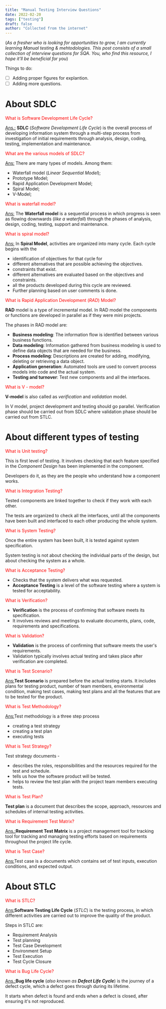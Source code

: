 ```yaml
---
title: "Manual Testing Interview Questions"
date: 2022-02-20
tags: ["testing"]
draft: false
author: "Collected from the internet"
---
```


(*As a fresher who is looking for opportunities to grow, I am currently learning Manual testing & mehtodologies. This post consists of a small collection of interview questions for SQA. You, who find this resource, I hope it'll be beneficial for you*)

Things to do:
- [ ] Adding proper figures for explantion.
- [ ] Adding more questions.

# About SDLC

<span style="color: red;">What is Software Development Life Cycle?</span>

<ins>Ans.:</ins> **SDLC** (*Software Development Life Cycle*) is the overall process of developing information system through a multi-step process from investigation of initial requirements through analysis, design, coding, testing, implementation and maintenance.

<span style="color: red;">What are the various models of SDLC?</span>

<ins>Ans:</ins> There are many types of models. Among them:
- Waterfall model (*Linear Sequential Model*);
- Prototype Model;
- Rapid Application Development Model;
- Spiral Model;
- V-Model;

<span style="color: red;">What is waterfall model?</span>

<ins>Ans:</ins> The **Waterfall model** is a sequential process in which progress is seen as flowing downwards (*like a waterfall*) through the phases of analysis, design, coding, testing, support and maintenance.

<span style="color: red;">What is spiral model?</span>

<ins>Ans:</ins> In **Spiral Model**, activities are organized into many cycle. Each cycle begins with the
- identification of objectives for that cycle for
- different alternatives that are possible achieving the objectives.
- constraints that exist.
- different alternatives are evaluated based on the objectives and constraints.
- all the products developed during this cycle are reviewed.
- Further planning based on user comments is done.

<span style="color: red;">What is Rapid Application Development (*RAD*) Model?</span>

**RAD** model is a type of incremental model. In RAD model the components or functions are developed in parallel as if they were mini projects.

The phases in RAD model are:
- **Business modeling**: The information flow is identified between various business functions.
- **Data modeling**: Information gathered from business modeling is used to define data objects that are needed for the business.
- **Process modeling**: Descriptions are created for adding, modifying, deleting or retrieving a data object.
- **Application generation**: Automated tools are used to convert process models into code and the actual system.
- **Testing and turnover**: Test new components and all the interfaces.

<span style="color: red;">What is V - model?</span>

**V-model** is also called as *verification* and *validation* model.

In V model, project development and testing should go parallel. Verification phase should be carried out from SDLC where validation phase should be carried out from STLC.

# About different types of testing 

<span style="color: red;">What is Unit testing?</span>

This is first level of testing. It involves checking that each feature specified in the *Component Design* has been implemented in the component.

Developers do it, as they are the people who understand how a component works.

<span style="color: red;">What is Integration Testing?</span>

Tested components are linked together to check if they work with each other. 

The tests are organized to check all the interfaces, until all the components have been built and interfaced to each other producing the whole system.

<span style="color: red;">What is System Testing?</span>

Once the entire system has been built, it is tested against system specification.

System testing is not about checking the individual parts of the design, but about checking the system as a whole.

<span style="color: red;">What is Acceptance Testing?</span>

- Checks that the system delivers what was requested.
- **Acceptance Testing** is a level of the software testing where a system is tested for acceptability.

<span style="color: red;">What is Verification?</span>

- **Verification** is the process of confirming that software meets its specification.
- It involves reviews and meetings to evaluate documents, plans, code, requirements and specifications.

<span style="color: red;">What is Validation?</span>

- **Validation** is the process of confirming that software meets the user's requirements.
- Validation typically involves actual testing and takes place after verification are completed.

<span style="color: red;">What is Test Scenario?</span>

<ins>Ans:</ins>**Test Scenario** is prepared before the actual testing starts.
It includes plans for testing product, number of team members, environmental condition, making test cases, making test plans and all the features that are to be tested for the product.

<span style="color: red;">What is Test Methodology?</span>

<ins>Ans:</ins>Test methodology is a three step process
- creating a test strategy
- creating a test plan
- executing tests

<span style="color: red;">What is Test Strategy?</span>

Test strategy documents -
- describes the roles, responsibilities and the resources required for the test and schedule.
- tells us how the software product will be tested.
- helps to review the test plan with the project team members executing tests.

<span style="color: red;">What is Test Plan?</span>

**Test plan** is a document that describes the scope, approach, resources and schedules of internal testing activities.

<span style="color: red;">What is Requirement Test Matrix?</span>

<ins>Ans.:</ins>**Requirement Test Matrix** is a project management tool for tracking tool for tracking and managing testing efforts based on requirements throughout the project life cycle.

<span style="color: red;">What is Test Case?</span>

<ins>Ans:</ins>Test case is a documents which contains set of test inputs, execution conditions, and expected output.

# About STLC

<span style="color: red;">What is STLC?</span>

<ins>Ans:</ins>**Software Testing Life Cycle** (*STLC*) is the testing process, in which different activities are carried out to improve the quality of the product.

Steps in STLC are:
- Requirement Analysis
- Test planning
- Test Case Development
- Environment Setup
- Test Execution
- Test Cycle Closure

<span style="color: red;">What is Bug Life Cycle?</span>

<ins>Ans.:</ins>**Bug life cycle** (*also known as **Defect Life Cycle***) is the journey of a defect cycle, which a defect goes through during its lifetime.

It starts when defect is found and ends when a defect is closed, after ensuring it's not reproduced.
